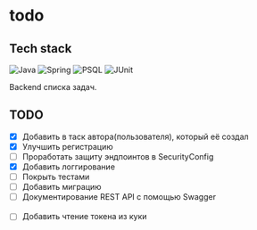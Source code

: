 # todo

## Tech stack

<p>
  <img alt="Java" src="https://img.shields.io/badge/java-orange?style=for-the-badge&logo=openjdk&logoColor=white">
  <img alt="Spring" src="https://img.shields.io/badge/spring-green?style=for-the-badge&logo=spring&logoColor=white">
  <img alt="PSQL" src="https://img.shields.io/badge/postgresql-blue?style=for-the-badge&logo=postgresql&logoColor=white">
  <img alt="JUnit" src="https://img.shields.io/badge/junit-red?style=for-the-badge&logo=junit&logoColor=white">
</p>


Backend списка задач.

## TODO
- [x] Добавить в таск автора(пользователя), который её создал
- [x] Улучшить регистрацию
- [ ] Проработать защиту эндпоинтов в SecurityConfig
- [x] Добавить логгирование
- [ ] Покрыть тестами
- [ ] Добавить миграцию
- [ ] Документирование REST API с помощью Swagger
  <br/>
  <br/>
- [ ] Добавить чтение токена из куки
